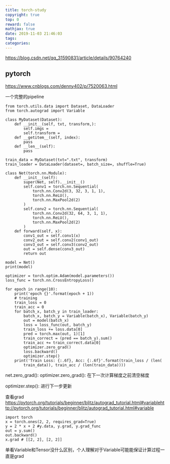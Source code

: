 ```yaml
---
title: torch-study
copyright: true
top: 0
reward: false
mathjax: true
date: 2019-11-03 21:46:03
tags:
categories:
---
```

https://blog.csdn.net/qq_31590831/article/details/90764240


## pytorch
https://www.cnblogs.com/denny402/p/7520063.html

一个完整的pipeline
```
from torch.utils.data import Dataset, DataLoader
from torch.autograd import Variable

class MyDataset(Dataset):
    def __init__(self, txt, transform,):
        self.imgs = 
        self.transform =
    def __getitem__(self, index):
        pass
    def __len__(self):
        pass

train_data = MyDataset(txt=".txt", transform)
train_loader = DataLoader(dataset=, batch_size=, shuffle=True)

class Net(torch.nn.Module):
    def __init__(self):
        super(Net, self).__init__()
        self.conv1 = torch.nn.Sequential(
            torch.nn.Conv2d(3, 32, 3, 1, 1),
            torch.nn.ReLU(),
            torch.nn.MaxPool2d(2)
        )
        self.conv2 = torch.nn.Sequential(
            torch.nn.Conv2d(32, 64, 3, 1, 1),
            torch.nn.ReLU(),
            torch.nn.MaxPool2d(2)
        )
    def forward(self, x):
        conv1_out = self.conv1(x)
        conv2_out = self.conv2(conv1_out)
        conv3_out = self.conv3(conv2_out)
        out = self.dense(conv3_out)
        return out

model = Net()
print(model)

optimizer = torch.optim.Adam(model.parameters())
loss_func = torch.nn.CrossEntropyLoss()

for epoch in range(10):
    print('epoch {}'.format(epoch + 1))
    # training
    train_loss = 0
    train_acc = 0
    for batch_x, batch_y in train_loader:
        batch_x, batch_y = Variable(batch_x), Variable(batch_y)
        out = model(batch_x)
        loss = loss_func(out, batch_y)
        train_loss += loss.data[0]
        pred = torch.max(out, 1)[1]
        train_correct = (pred == batch_y).sum()
        train_acc += train_correct.data[0]
        optimizer.zero_grad()
        loss.backward()
        optimizer.step()
    print('Train Loss: {:.6f}, Acc: {:.6f}'.format(train_loss / (len(
        train_data)), train_acc / (len(train_data))))
```

net.zero_grad():
optimizer.zero_grad():
在下一次计算梯度之前清空梯度

optimizer.step(): 进行下一步更新


查看grad
https://pytorch.org/tutorials/beginner/blitz/autograd_tutorial.html#variablehttp://pytorch.org/tutorials/beginner/blitz/autograd_tutorial.html#variable

```
import torch
x = torch.ones(2, 2, requires_grad=True)
y = 2 * x + 2 #y.data, y.grad, y.grad_func
out = y.sum()
out.backward()
x.grad # [[2, 2], [2, 2]]
```

单看Variable和Tensor没什么区别，个人理解对于Variable可能能保证计算过程一直是grad